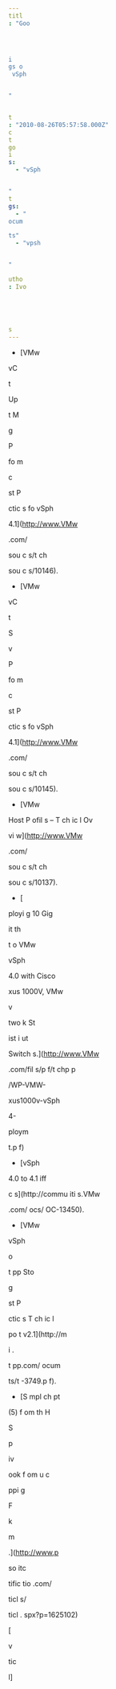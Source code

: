 ```yaml
---
titl
: "Goo
 



i
gs o
 vSph


"


t
: "2010-08-26T05:57:58.000Z"
c
t
go
i
s: 
  - "vSph


"
t
gs: 
  - "
ocum

ts"
  - "vpsh


"

utho
: Ivo 





s
---
```


- [VMw


 vC

t

 Up

t
 M


g

 P

fo
m

c
 


 

st P

ctic
s fo
 vSph


 4.1](http://www.VMw


.com/

sou
c
s/t
ch

sou
c
s/10146).

- [VMw


 vC

t

 S

v

 P

fo
m

c
 


 

st P

ctic
s fo
 vSph


 4.1](http://www.VMw


.com/

sou
c
s/t
ch

sou
c
s/10145).

- [VMw


 Host P
ofil
s – T
ch
ic
l Ov

vi
w](http://www.VMw


.com/

sou
c
s/t
ch

sou
c
s/10137).

- [

ployi
g 10 Gig

it 
th



t o
 VMw


 vSph


 4.0 with Cisco 

xus 1000V, VMw


 v

two
k St





 


 
ist
i
ut

 Switch
s.](http://www.VMw


.com/fil
s/p
f/t
chp
p

/WP-VMW-

xus1000v-vSph


4-

ploym

t.p
f)

- [vSph


 4.0 to 4.1 
iff



c
s](http://commu
iti
s.VMw


.com/
ocs/
OC-13450).

- [VMw


 vSph


 o
 

t
pp Sto

g
 

st P

ctic
s T
ch
ic
l 

po
t v2.1](http://m

i
.

t
pp.com/
ocum

ts/t
-3749.p
f).

- [S
mpl
 ch
pt

(5) f
om th
 H
 


 

S 


p

iv
 
ook f
om 
u
c

 
ppi
g 


 F


k 




m

.](http://www.p


so
itc

tific
tio
.com/

ticl
s/

ticl
.
spx?p=1625102)

\[


v

tic

l\]






